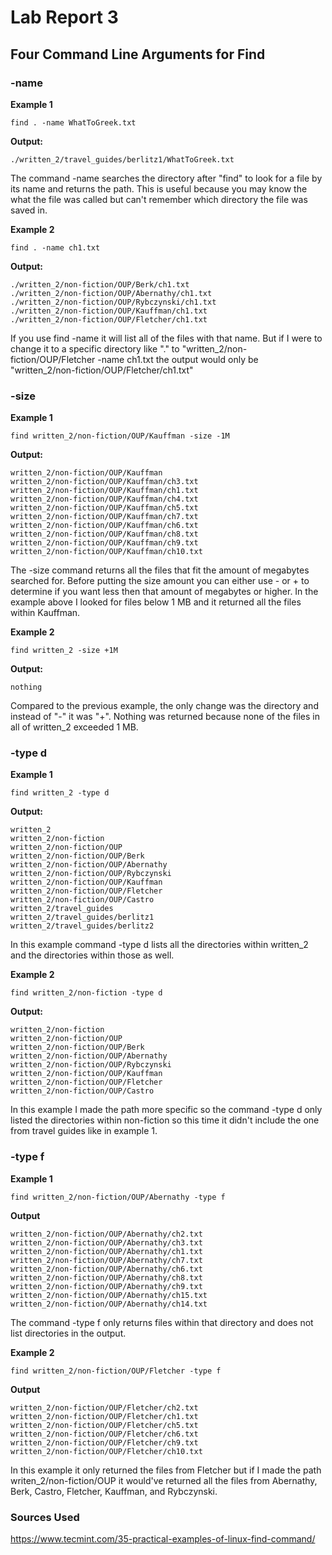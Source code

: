 # Lab Report 3

## Four Command Line Arguments for Find

### -name

**Example 1**

```
find . -name WhatToGreek.txt
```

**Output:**

```
./written_2/travel_guides/berlitz1/WhatToGreek.txt
```

The command -name searches the directory after "find" to look for a file by its name and returns the path.
This is useful because you may know the what the file was called but can't remember which directory the file was saved in.

**Example 2**

```
find . -name ch1.txt
```

**Output:**

```
./written_2/non-fiction/OUP/Berk/ch1.txt
./written_2/non-fiction/OUP/Abernathy/ch1.txt
./written_2/non-fiction/OUP/Rybczynski/ch1.txt
./written_2/non-fiction/OUP/Kauffman/ch1.txt
./written_2/non-fiction/OUP/Fletcher/ch1.txt
```

If you use find -name it will list all of the files with that name. But if I were to change it to a specific directory like "." to "written_2/non-fiction/OUP/Fletcher -name ch1.txt the output would only be "written_2/non-fiction/OUP/Fletcher/ch1.txt"

### -size

**Example 1**

```
find written_2/non-fiction/OUP/Kauffman -size -1M
```

**Output:**

```
written_2/non-fiction/OUP/Kauffman
written_2/non-fiction/OUP/Kauffman/ch3.txt
written_2/non-fiction/OUP/Kauffman/ch1.txt
written_2/non-fiction/OUP/Kauffman/ch4.txt
written_2/non-fiction/OUP/Kauffman/ch5.txt
written_2/non-fiction/OUP/Kauffman/ch7.txt
written_2/non-fiction/OUP/Kauffman/ch6.txt
written_2/non-fiction/OUP/Kauffman/ch8.txt
written_2/non-fiction/OUP/Kauffman/ch9.txt
written_2/non-fiction/OUP/Kauffman/ch10.txt
```

The -size command returns all the files that fit the amount of megabytes searched for. Before putting the size amount you can either use - or + to determine if you want less then that amount of megabytes or higher. In the example above I looked for files below 1 MB and it returned all the files within Kauffman.

**Example 2**

```
find written_2 -size +1M
```

**Output:**
```
nothing
```

Compared to the previous example, the only change was the directory and instead of "-" it was "+". Nothing was returned because none of the files in all of written_2 exceeded 1 MB.

### -type d

**Example 1**

```
find written_2 -type d
```

**Output:**

```
written_2
written_2/non-fiction
written_2/non-fiction/OUP
written_2/non-fiction/OUP/Berk
written_2/non-fiction/OUP/Abernathy
written_2/non-fiction/OUP/Rybczynski
written_2/non-fiction/OUP/Kauffman
written_2/non-fiction/OUP/Fletcher
written_2/non-fiction/OUP/Castro
written_2/travel_guides
written_2/travel_guides/berlitz1
written_2/travel_guides/berlitz2
```

In this example command -type d lists all the directories within written_2 and the directories within those as well.


**Example 2**

```
find written_2/non-fiction -type d
```

**Output:**

```
written_2/non-fiction
written_2/non-fiction/OUP
written_2/non-fiction/OUP/Berk
written_2/non-fiction/OUP/Abernathy
written_2/non-fiction/OUP/Rybczynski
written_2/non-fiction/OUP/Kauffman
written_2/non-fiction/OUP/Fletcher
written_2/non-fiction/OUP/Castro
```

In this example I made the path more specific so the command -type d only listed the directories within non-fiction so this time it didn't include the one from travel guides like in example 1.

### -type f

**Example 1**

```
find written_2/non-fiction/OUP/Abernathy -type f
```

**Output**

```
written_2/non-fiction/OUP/Abernathy/ch2.txt
written_2/non-fiction/OUP/Abernathy/ch3.txt
written_2/non-fiction/OUP/Abernathy/ch1.txt
written_2/non-fiction/OUP/Abernathy/ch7.txt
written_2/non-fiction/OUP/Abernathy/ch6.txt
written_2/non-fiction/OUP/Abernathy/ch8.txt
written_2/non-fiction/OUP/Abernathy/ch9.txt
written_2/non-fiction/OUP/Abernathy/ch15.txt
written_2/non-fiction/OUP/Abernathy/ch14.txt
```

The command -type f only returns files within that directory and does not list directories in the output.

**Example 2**

```
find written_2/non-fiction/OUP/Fletcher -type f
```

**Output**

```
written_2/non-fiction/OUP/Fletcher/ch2.txt
written_2/non-fiction/OUP/Fletcher/ch1.txt
written_2/non-fiction/OUP/Fletcher/ch5.txt
written_2/non-fiction/OUP/Fletcher/ch6.txt
written_2/non-fiction/OUP/Fletcher/ch9.txt
written_2/non-fiction/OUP/Fletcher/ch10.txt
```

In this example it only returned the files from Fletcher but if I made the path writen_2/non-fiction/OUP it would've returned all the files from Abernathy, Berk, Castro, Fletcher, Kauffman, and Rybczynski.

### Sources Used
https://www.tecmint.com/35-practical-examples-of-linux-find-command/
